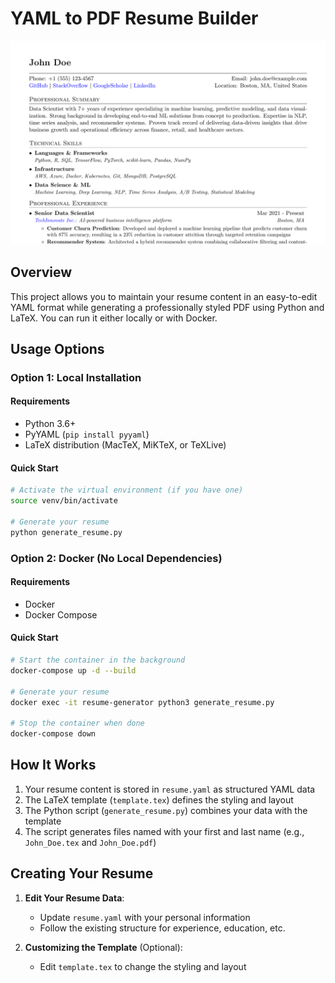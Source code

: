 # YAML to PDF Resume Builder

![Resume Preview](docs/resume_preview_top_half.png)

## Overview

This project allows you to maintain your resume content in an easy-to-edit YAML format while generating a professionally styled PDF using Python and LaTeX. You can run it either locally or with Docker.

## Usage Options

### Option 1: Local Installation

#### Requirements
- Python 3.6+
- PyYAML (`pip install pyyaml`)
- LaTeX distribution (MacTeX, MiKTeX, or TeXLive)

#### Quick Start

```bash
# Activate the virtual environment (if you have one)
source venv/bin/activate

# Generate your resume
python generate_resume.py
```

### Option 2: Docker (No Local Dependencies)

#### Requirements
- Docker
- Docker Compose

#### Quick Start

```bash
# Start the container in the background
docker-compose up -d --build

# Generate your resume
docker exec -it resume-generator python3 generate_resume.py

# Stop the container when done
docker-compose down
```

## How It Works

1. Your resume content is stored in `resume.yaml` as structured YAML data
2. The LaTeX template (`template.tex`) defines the styling and layout
3. The Python script (`generate_resume.py`) combines your data with the template
4. The script generates files named with your first and last name (e.g., `John_Doe.tex` and `John_Doe.pdf`)

## Creating Your Resume

1. **Edit Your Resume Data**:
   - Update `resume.yaml` with your personal information
   - Follow the existing structure for experience, education, etc.

2. **Customizing the Template** (Optional):
   - Edit `template.tex` to change the styling and layout
